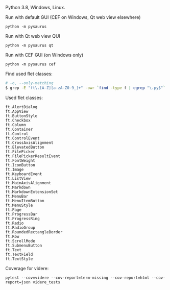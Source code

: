 Python 3.8, Windows, Linux.

Run with default GUI (CEF on Windows, Qt web view elsewhere)

`python -m pysaurus`

Run with Qt web view QUI

`python -m pysaurus qt`

Run with CEF GUI (on Windows only)

`python -m pysaurus cef`

Find used flet classes:
```bash
# -o, --only-matching
$ grep -E "ft\.[A-Z][a-zA-Z0-9_]+" -owr `find -type f | egrep "\.py$"`| cut -d":" -f 2 | sort -u > out.log
```

Used flet classes:
```
ft.AlertDialog
ft.AppView
ft.ButtonStyle
ft.Checkbox
ft.Column
ft.Container
ft.Control
ft.ControlEvent
ft.CrossAxisAlignment
ft.ElevatedButton
ft.FilePicker
ft.FilePickerResultEvent
ft.FontWeight
ft.IconButton
ft.Image
ft.KeyboardEvent
ft.ListView
ft.MainAxisAlignment
ft.Markdown
ft.MarkdownExtensionSet
ft.MenuBar
ft.MenuItemButton
ft.MenuStyle
ft.Page
ft.ProgressBar
ft.ProgressRing
ft.Radio
ft.RadioGroup
ft.RoundedRectangleBorder
ft.Row
ft.ScrollMode
ft.SubmenuButton
ft.Text
ft.TextField
ft.TextStyle
```

Coverage for videre:

```
pytest --cov=videre --cov-report=term-missing --cov-report=html --cov-report=json videre_tests
```
